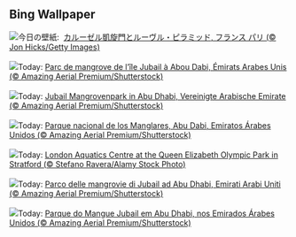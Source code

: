 ## Bing Wallpaper
![](https://www.bing.com/th?id=OHR.ParisLouvre_JA-JP0935023821_UHD.jpg&w=1000)今日の壁紙: &nbsp;[カルーゼル凱旋門とルーヴル・ピラミッド, フランス パリ (© Jon Hicks/Getty Images)](https://www.bing.com/th?id=OHR.ParisLouvre_JA-JP0935023821_UHD.jpg)
<br><br/>
![](https://www.bing.com/th?id=OHR.MangrovePark_FR-FR4639124985_UHD.jpg&w=1000)Today: [Parc de mangrove de l’île Jubail à Abou Dabi, Émirats Arabes Unis (© Amazing Aerial Premium/Shutterstock)](https://www.bing.com/th?id=OHR.MangrovePark_FR-FR4639124985_UHD.jpg)
<br><br/>
![](https://www.bing.com/th?id=OHR.MangrovePark_DE-DE4871717543_UHD.jpg&w=1000)Today: [Jubail Mangrovenpark in Abu Dhabi, Vereinigte Arabische Emirate  (© Amazing Aerial Premium/Shutterstock)](https://www.bing.com/th?id=OHR.MangrovePark_DE-DE4871717543_UHD.jpg)
<br><br/>
![](https://www.bing.com/th?id=OHR.MangrovePark_ES-ES5613548226_UHD.jpg&w=1000)Today: [Parque nacional de los Manglares, Abu Dabi, Emiratos Árabes Unidos (© Amazing Aerial Premium/Shutterstock)](https://www.bing.com/th?id=OHR.MangrovePark_ES-ES5613548226_UHD.jpg)
<br><br/>
![](https://www.bing.com/th?id=OHR.OlympicPark_EN-GB3430975053_UHD.jpg&w=1000)Today: [London Aquatics Centre at the Queen Elizabeth Olympic Park in Stratford (© Stefano Ravera/Alamy Stock Photo)](https://www.bing.com/th?id=OHR.OlympicPark_EN-GB3430975053_UHD.jpg)
<br><br/>
![](https://www.bing.com/th?id=OHR.MangrovePark_IT-IT4772428064_UHD.jpg&w=1000)Today: [Parco delle mangrovie di Jubail ad Abu Dhabi, Emirati Arabi Uniti (© Amazing Aerial Premium/Shutterstock)](https://www.bing.com/th?id=OHR.MangrovePark_IT-IT4772428064_UHD.jpg)
<br><br/>
![](https://www.bing.com/th?id=OHR.MangrovePark_PT-BR8252208329_UHD.jpg&w=1000)Today: [Parque do Mangue Jubail em Abu Dhabi, nos Emirados Árabes Unidos  (© Amazing Aerial Premium/Shutterstock)](https://www.bing.com/th?id=OHR.MangrovePark_PT-BR8252208329_UHD.jpg)
<br><br/>
